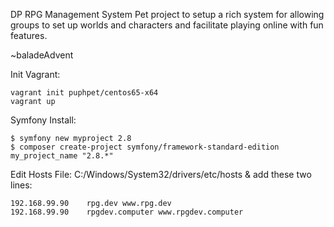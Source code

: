 DP RPG Management System
Pet project to setup a rich system for allowing groups to set up worlds and characters and facilitate playing online with fun features.

~baladeAdvent

Init Vagrant:

    vagrant init puphpet/centos65-x64
    vagrant up


Symfony Install:

    $ symfony new myproject 2.8
    $ composer create-project symfony/framework-standard-edition my_project_name "2.8.*"


Edit Hosts File: C:/Windows/System32/drivers/etc/hosts & add these two lines:

    192.168.99.90    rpg.dev www.rpg.dev
    192.168.99.90    rpgdev.computer www.rpgdev.computer